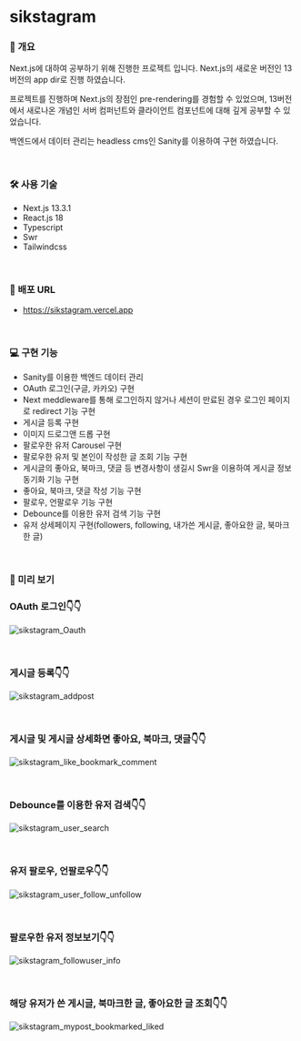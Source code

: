 # sikstagram
### 📑 개요
Next.js에 대하여 공부하기 위해 진행한 프로젝트 입니다. Next.js의 새로운 버전인 13버전의 app dir로 진행 하였습니다.

프로젝트를 진행하며 Next.js의 장점인 pre-rendering를 경험할 수 있었으며, 13버전에서 새로나온 개념인 서버 컴퍼넌트와 클라이언트 컴포넌트에 대해 깊게 공부할 수 있었습니다.

백엔드에서 데이터 관리는 headless cms인 Sanity를 이용하여 구현 하였습니다.

<br>

### 🛠️ 사용 기술
- Next.js 13.3.1
- React.js 18
- Typescript
- Swr
- Tailwindcss
<br>

### 🔗 배포 URL
- https://sikstagram.vercel.app
<br>

### 💻 구현 기능
- Sanity를 이용한 백엔드 데이터 관리
- OAuth 로그인(구글, 카카오) 구현
- Next meddleware를 통해 로그인하지 않거나 세션이 만료된 경우 로그인 페이지로 redirect 기능 구현
- 게시글 등록 구현
- 이미지 드로그앤 드롭 구현
- 팔로우한 유저 Carousel 구현
- 팔로우한 유저 및 본인이 작성한 글 조회 기능 구현
- 게시글의 좋아요, 북마크, 댓글 등 변경사항이 생길시 Swr을 이용하여 게시글 정보 동기화 기능 구현
- 좋아요, 북마크, 댓글 작성 기능 구현
- 팔로우, 언팔로우 기능 구현
- Debounce를 이용한 유저 검색 기능 구현
- 유저 상세페이지 구현(followers, following, 내가쓴 게시글, 좋아요한 글, 북마크한 글)
<br>

### 🚀 미리 보기

### OAuth 로그인👇👇
![sikstagram_Oauth](https://user-images.githubusercontent.com/77043973/236225568-5113c48a-fe69-4a04-947a-addedd10b880.gif)

<br>

### 게시글 등록👇👇
![sikstagram_addpost](https://user-images.githubusercontent.com/77043973/236227454-f16e27d3-96c1-4cb4-9542-c721c3b62793.gif)

<br>

### 게시글 및 게시글 상세화면 좋아요, 북마크, 댓글👇👇
![sikstagram_like_bookmark_comment](https://user-images.githubusercontent.com/77043973/236229580-ac8d7fe7-fa00-46a6-9657-729433e28d40.gif)

<br>

### Debounce를 이용한 유저 검색👇👇
![sikstagram_user_search](https://user-images.githubusercontent.com/77043973/236235133-09f89c89-cfaa-4b97-b270-5d6d87b84f52.gif)

<br>

### 유저 팔로우, 언팔로우👇👇
![sikstagram_user_follow_unfollow](https://user-images.githubusercontent.com/77043973/236235665-6c74a8c3-4b33-4e37-ad15-785c0be84538.gif)

<br>

### 팔로우한 유저 정보보기👇👇
![sikstagram_followuser_info](https://user-images.githubusercontent.com/77043973/236235923-545bd6f6-14b0-4f97-918d-9dedf9d4beec.gif)

<br>

### 해당 유저가 쓴 게시글, 북마크한 글, 좋아요한 글 조회👇👇
![sikstagram_mypost_bookmarked_liked](https://user-images.githubusercontent.com/77043973/236236293-2088b8c6-87ad-4998-aba6-7bfbc57dccd6.gif)

